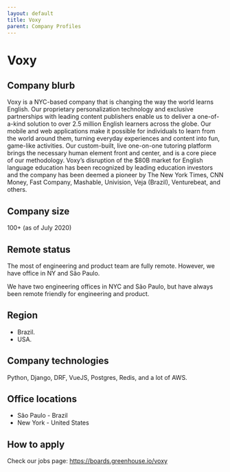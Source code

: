 ```yaml
---
layout: default
title: Voxy
parent: Company Profiles
---
```


# Voxy

## Company blurb
Voxy is a NYC-based company that is changing the way the world learns English. Our proprietary personalization technology and exclusive partnerships with leading content publishers enable us to deliver a one-of-a-kind solution to over 2.5 million English learners across the globe. Our mobile and web applications make it possible for individuals to learn from the world around them, turning everyday experiences and content into fun, game-like activities. Our custom-built, live one-on-one tutoring platform brings the necessary human element front and center, and is a core piece of our methodology. Voxy’s disruption of the $80B market for English language education has been recognized by leading education investors and the company has been deemed a pioneer by The New York Times, CNN Money, Fast Company, Mashable, Univision, Veja (Brazil), Venturebeat, and others.

## Company size

100+ (as of July 2020)

## Remote status

The most of engineering and product team are fully remote. However, we have office in NY and São Paulo.

We have two engineering offices in NYC and São Paulo, but have always been remote friendly for engineering and product.

## Region

- Brazil.
- USA.

## Company technologies

Python, Django, DRF, VueJS, Postgres, Redis, and a lot of AWS.


## Office locations

- São Paulo - Brazil
- New York - United States

## How to apply

Check our jobs page: https://boards.greenhouse.io/voxy
